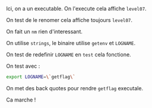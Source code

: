 Ici, on a un executable. On l'execute cela affiche `level07`.

On test de le renomer cela affiche toujours `level07`.

On fait un `nm`  rien d'interessant.

On utilise `strings`, le binaire utilise `getenv` et `LOGNAME`.

On test de redefinir `LOGNAME` en `test` cela fonctione.

On test avec :

```bash
export LOGNAME=\`getflag\`
```
On met des back quotes pour rendre `getflag` executale.

Ca marche !
